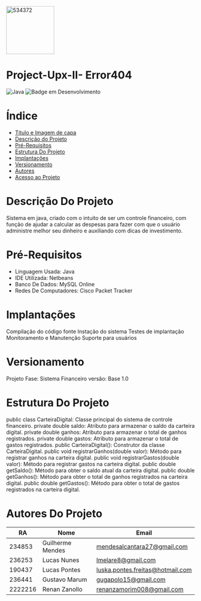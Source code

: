 
<img width="128" alt="534372" src="https://github.com/Upx-II-Error404/Project-Upx-II/assets/141426925/77ee48f8-1a48-4850-a603-2343d731366a">

 # Project-Upx-II- Error404


![Java](https://img.shields.io/badge/java-%23ED8B00.svg?style=for-the-badge&logo=openjdk&logoColor=white)
![Badge em Desenvolvimento](http://img.shields.io/static/v1?label=STATUS&message=EM%20DESENVOLVIMENTO&color=GREEN&style=for-the-badge)
# Índice 

* [Título e Imagem de capa](#Project-Upx-II-Error404)
* [Descrição do Projeto](#descrição-do-projeto)
* [Pré-Requisitos](#pre-requisitos)
* [Estrutura Do Projeto](#estrutura-do-projeto)
* [Implantações](#Implantações)
* [Versionamento](#Versionamento)
* [Autores](#Autores)
* [Acesso ao Projeto](#acesso-ao-projeto)

# Descrição Do Projeto
Sistema em java, criado com o intuito  de ser um controle financeiro, com função de ajudar a calcular as despesas para fazer com que o usuário administre melhor seu dinheiro
e auxiliando com dicas de investimento.


# Pré-Requisitos
- Linguagem Usada: Java
- IDE Utilizada: Netbeans
- Banco De Dados: MySQL Online
- Redes De Computadores: Cisco Packet Tracker
  
# Implantações
Compilação do código fonte
Instação do sistema
Testes de implantação
Monitoramento e Manutenção
Suporte para usuários

# Versionamento
Projeto Fase: Sistema Financeiro versão: Base 1.0

# Estrutura Do Projeto
public class CarteiraDigital: Classe principal do sistema de controle financeiro.
private double saldo: Atributo para armazenar o saldo da carteira digital.
private double ganhos: Atributo para armazenar o total de ganhos registrados.
private double gastos: Atributo para armazenar o total de gastos registrados.
public CarteiraDigital(): Construtor da classe CarteiraDigital.
public void registrarGanhos(double valor): Método para registrar ganhos na carteira digital.
public void registrarGastos(double valor): Método para registrar gastos na carteira digital.
public double getSaldo(): Método para obter o saldo atual da carteira digital.
public double getGanhos(): Método para obter o total de ganhos registrados na carteira digital.
public double getGastos(): Método para obter o total de gastos registrados na carteira digital.

# Autores Do Projeto
| RA       | Nome          | Email                  |
|----------|---------------|------------------------|
| 234853   | Guilherme Mendes    | mendesalcantara27@gmail.com       |
| 236253   | Lucas Nunes   | lmelare8@gmail.com      |
| 190437   | Lucas Pontes  | luska.pontes.freitas@hotmail.com      |
| 236441   | Gustavo Marum   | gugapolo15@gmail.com      |
| 2222216  | Renan Zanollo  | renanzamorim008@gmail.com    |



